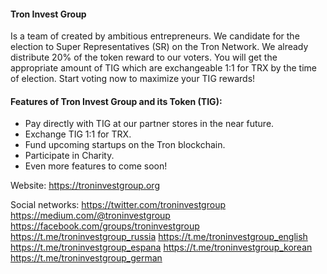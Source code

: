 #### Tron Invest Group
Is a team of created by ambitious entrepreneurs. We candidate for the election to Super Representatives (SR) on the Tron Network. We already distribute 20% of the token reward to our voters. You will get the appropriate amount of TIG which are exchangeable 1:1 for TRX by the time of election. Start voting now to maximize your TIG rewards!

#### Features of Tron Invest Group and its Token (TIG):
- Pay directly with TIG at our partner stores in the near future.
- Exchange TIG 1:1 for TRX.
- Fund upcoming startups on the Tron blockchain.
- Participate in Charity.
- Even more features to come soon!

Website:
https://troninvestgroup.org 

Social networks:
https://twitter.com/troninvestgroup 
https://medium.com/@troninvestgroup 
https://facebook.com/groups/troninvestgroup
https://t.me/troninvestgroup_russia
https://t.me/troninvestgroup_english
https://t.me/troninvestgroup_espana
https://t.me/troninvestgroup_korean
https://t.me/troninvestgroup_german

